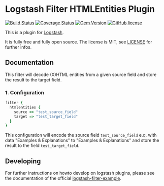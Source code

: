 # Logstash Filter HTMLEntities Plugin

[![Build Status](https://travis-ci.org/synlay/logstash-filter-htmlentities.svg)](https://travis-ci.org/synlay/logstash-filter-htmlentities)
[![Coverage Status](https://coveralls.io/repos/github/synlay/logstash-filter-htmlentities/badge.svg?branch=master)](https://coveralls.io/github/synlay/logstash-filter-htmlentities?branch=master)
[![Gem Version](https://badge.fury.io/rb/logstash-filter-htmlentities.svg)](https://badge.fury.io/rb/logstash-filter-htmlentities)
[![GitHub license](https://img.shields.io/github/license/synlay/logstash-filter-htmlentities.svg)](https://github.com/synlay/logstash-filter-htmlentities)

This is a plugin for [Logstash](https://github.com/elastic/logstash).

It is fully free and fully open source. The license is MIT, see [LICENSE](http://github.com/synlay/logstash-filter-htmlentities/LICENSE) for further infos.

## Documentation

This filter will decode (X)HTML entities from a given source field and store the result to the target field.

### 1. Configuration

```ruby
filter {
  htmlentities {
    source => "test_source_field"
    target => "test_target_field"
  }
}
```

This configuration will encode the source field `test_source_field` e.q. with data "Examples &amp; Explanations" to "Examples & Explanations" and store the result to the field `test_target_field`.

## Developing

For further instructions on howto develop on logstash plugins, please see the documentation of the official [logstash-filter-example](https://github.com/logstash-plugins/logstash-filter-example#developing).
